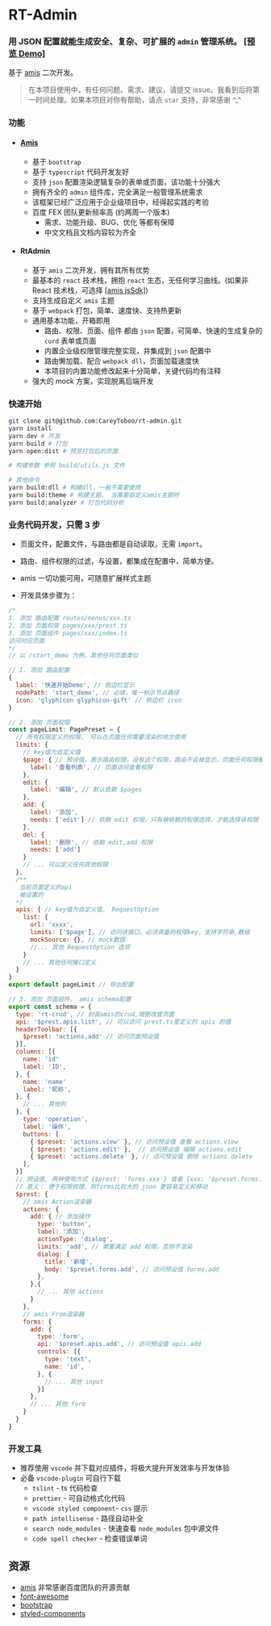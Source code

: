 # RT-Admin

### 用 JSON 配置就能生成安全、复杂、可扩展的 `admin` 管理系统。 [[预览 Demo]](http://rt-admin.igroupes.com/)

基于 [amis](https://github.com/baidu/amis) 二次开发。

> 在本项目使用中，有任何问题、需求、建议，请提交 issue。我看到后将第一时间处理。如果本项目对你有帮助，请点 `star` 支持，非常感谢 ^\_^

### 功能

- #### [Amis](https://baidu.github.io/amis/pages/simple)

  - 基于 `bootstrap`
  - 基于 `typescript` 代码开发友好
  - 支持 `json` 配置渲染逻辑复杂的表单或页面，该功能十分强大
  - 拥有齐全的 `admin` 组件库，完全满足一般管理系统需求
  - 该框架已经广泛应用于企业级项目中，经得起实践的考验
  - 百度 FEX 团队更新频率高 (约两周一个版本)
    - 需求、功能升级、BUG、优化 等都有保障
    - 中文文档且文档内容较为齐全

- #### RtAdmin

  - 基于 `amis` 二次开发，拥有其所有优势
  - 最基本的 `react` 技术栈，拥抱 `react` 生态，无任何学习曲线。(如果非 React 技术栈，可选择 [[amis jsSdk]](https://baidu.github.io/amis/docs/getting-started#jssdk))
  - 支持生成自定义 `amis` 主题
  - 基于 `webpack` 打包，简单、速度快、支持热更新
  - 通用基本功能，开箱即用
    - 路由、权限、页面、组件 都由 `json` 配置，可简单、快速的生成复杂的 `curd` 表单或页面
    - 内置企业级权限管理完整实现，并集成到 `json` 配置中
    - 路由懒加载、配合 `webpack dll`，页面加载速度快
    - 本项目的内置功能修改起来十分简单，关键代码均有注释
  - 强大的 mock 方案，实现脱离后端开发

### 快速开始

```bash
git clone git@github.com:CareyToboo/rt-admin.git
yarn install
yarn dev # 开发
yarn build # 打包
yarn open:dist # 预览打包后的页面

# 构建参数 参照 build/utils.js 文件

# 其他命令
yarn build:dll # 构建dll，一般不需要使用
yarn build:theme # 构建主题， 当需要自定义amis主题时
yarn build:analyzer # 打包代码分析
```

### 业务代码开发，只需 3 步

- 页面文件，配置文件，与路由都是自动读取，无需 `import`。
- 路由、组件权限的过滤，与设置，都集成在配置中，简单方便。
- amis 一切功能可用，可随意扩展样式主题

- 开发具体步骤为：

```javascript
/*
1. 添加 路由配置 routes/menus/xxx.ts
2. 添加 页面权限 pages/xxx/prest.ts
3. 添加 页面组件 pages/xxx/index.ts
访问对应页面
*/
// 以 /start_demo 为例，其他任何页面类似

// 1. 添加 路由配置
{
  label: '快速开始Demo', // 侧边栏显示
  nodePath: 'start_demo', // 必填，唯一标示节点路径
  icon: 'glyphicon glyphicon-gift' // 侧边栏 icon
}

// 2. 添加 页面权限
const pageLimit: PagePreset = {
  // 所有权限定义的权限， 可以在页面任何需要渲染的地方使用
  limits: {
    // key值为自定义值
    $page: { // 预设值，表示路由权限，没有这个权限，路由不会被显示，页面任何权限都会依赖这个权限
      label: '查看列表', // 页面访问查看权限
    },
    edit: {
      label: '编辑', // 默认依赖 $pages
    },
    add: {
      label: '添加',
      needs: ['edit'] // 依赖 edit 权限，只有被依赖的权限选择，才能选择该权限
    },
    del: {
      label: '删除', // 依赖 edit,add 权限
      needs: ['add']
    }
    // ... 可以定义任何其他权限
  },
  /**
   当前页面定义的api
   被设置的
  */
  apis: { // key值为自定义值， RequestOption
    list: {
      url: 'xxxx',
      limits: ['$page'], // 访问该接口，必须具备的权限key，支持字符串,数组
      mockSource: {}, // mock数据
      //... 其他 RequestOption 选项
    }
    // ... 其他任何接口定义
  }
}
export default pageLimit // 导出配置

// 3. 添加 页面组件， amis schema配置
export const schema = {
  type: 'rt-crud', // 封装amis的crud,增删改查页面
  api: '$prest.apis.list', // 可以访问 prest.ts里定义的 apis 的值
  headerToolbar: [{
    $preset: 'actions.add' // 访问页面预设值
  }],
  columns: [{
    name: 'id'
    label: 'ID',
  }, {
    name: 'name'
    label: '昵称',
  }, {
    // ... 其他列
  }, {
    type: 'operation',
    label: '操作',
    buttons: [
      { $preset: 'actions.view' }, // 访问预设值 查看 actions.view
      { $preset: 'actions.edit' },  // 访问预设值 编辑 actions.edit
      { $preset: 'actions.delete' }, // 访问预设值 删除 actions.delete
    ],
  }]
  // 预设值, 两种使用方式 {$prest: 'forms.xxx'} 或者 {xxx: '$preset.forms.xxx'}
  // 意义： 便于权限梳理、将forms比较大的 json 更容易定义和移动
  $prest: {
    // amis Action渲染器
    actions: {
      add: { // 添加操作
        type: 'button',
        label: '添加',
        actionType: 'dialog',
        limits: 'add', // 需要满足 add 权限，否则不渲染
        dialog: {
          title: '新增',
          body: '$preset.forms.add', // 访问预设值 forms.add
        },
      },{
        // ... 其他 actions
      }
    },
    // amis From渲染器
    forms: {
      add: {
        type: 'form',
        api: '$preset.apis.add', // 访问预设值 apis.add
        controls: [{
          type: 'text',
          name: 'id',
        }, {
          // ... 其他 input
        }]
      },
      // ... 其他 form
    }
  }
}
```

### 开发工具

- 推荐使用 `vscode` 并下载对应插件，将极大提升开发效率与开发体验
- 必备 `vscode-plugin` 可自行下载
  - `tslint` - ts 代码检查
  - `prettier` - 可自动格式化代码
  - `vscode styled component`- `css` 提示
  - `path intellisense` - 路径自动补全
  - `search node_modules` - 快速查看 `node_modules` 包中源文件
  - `code spell checker` - 检查错误单词

## 资源

- [amis](https://baidu.github.io/amis/docs/getting-started) 非常感谢百度团队的开源贡献
- [font-awesome](http://fontawesome.dashgame.com)
- [bootstrap](https://v3.bootcss.com/components)
- [styled-components](https://styled-components.com)
